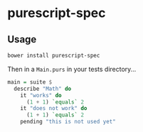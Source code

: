 # purescript-spec

## Usage

```bash
bower install purescript-spec
```

Then in a `Main.purs` in your tests directory...

```purescript
main = suite $
  describe "Math" do
    it "works" do
      (1 + 1) `equals` 2
    it "does not work" do
      (1 + 1) `equals` 2
    pending "this is not used yet"
```
